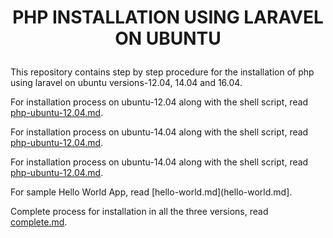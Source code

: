 # <p align="center"> PHP INSTALLATION USING LARAVEL ON UBUNTU</p>

This repository contains step by step procedure for the installation of php using laravel on ubuntu versions-12.04, 14.04 and 16.04.

For installation process on ubuntu-12.04 along with the shell script, read [php-ubuntu-12.04.md](php-ubuntu-12.04.md).

For installation process on ubuntu-14.04 along with the shell script, read [php-ubuntu-12.04.md](php-ubuntu-12.04.md).

For installation process on ubuntu-14.04 along with the shell script, read [php-ubuntu-12.04.md](php-ubuntu-12.04.md).

For sample Hello World App, read [hello-world.md](hello-world.md].

Complete process for installation in all the three versions, read [complete.md](complete.md).


 
